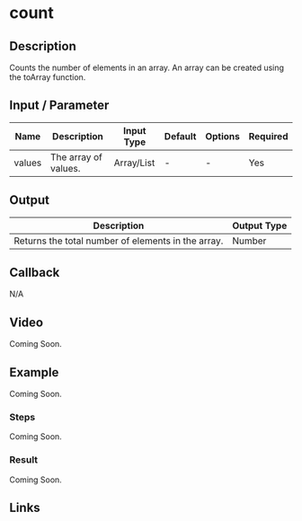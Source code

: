 ﻿# count

## Description

Counts the number of elements in an array. An array can be created using the toArray function.

## Input / Parameter

| Name | Description | Input Type | Default | Options | Required |
| ------ | ------ | ------ | ------ | ------ | ------ |
| values | The array of values. | Array/List | - | - | Yes |

## Output

| Description | Output Type |
| ------ | ------ |
| Returns the total number of elements in the array. | Number |

## Callback

N/A

## Video

Coming Soon.

<!-- Format: [![Video]({image-path}?raw=true)]({url-link}) -->

## Example

Coming Soon.

<!-- Share a scenario, like a user requirements. -->

### Steps

Coming Soon.

<!-- Show the steps and share some screenshots.

1. .....

Format: ![]({image-path}?raw=true) -->

### Result

Coming Soon.

<!-- Explain the output.

Format: ![]({image-path}?raw=true) -->

## Links